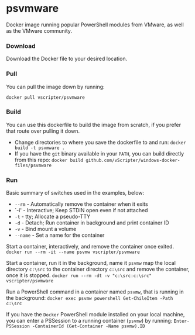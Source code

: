 # psvmware
Docker image running popular PowerShell modules from VMware, as well as the VMware community.

### Download
Download the Docker file to your desired location.

### Pull
You can pull the image down by running:

`docker pull vscripter/psvmware`

### Build
You can use this dockerfile to build the image from scratch, if you prefer that route over pulling it down.

* Change directories to where you save the dockerfile to and run:
  `docker build -t psvmware .`
* If you have the `git` binary available in your `PATH`, you can build directly from this repo:
  `docker build github.com/vScripter/windows-docker-files/psvmware`

### Run
Basic summary of switches used in the examples, below:
* `--rm` - Automatically remove the container when it exits
* `-i' - Interactive; Keep STDIN open even if not attached
* `-t` - tty; Allocate a pseudo-TTY
* `-d` - Detach; Run container in background and print container ID
* `-v` - Bind mount a volume
* `--name` - Set a name for the container

Start a container, interactively, and remove the container once exited.
  `docker run --rm -it --name psvmw vscripter/psvmware`

Start a container, run it in the background, name it `psvmw` map the local directory `c:\src` to the container directory `c:\src` and remove the container, once it is stopped.
  `docker run --rm -dt -v "c:\src:c:\src" vscripter/psvmware`

Run a PowerShell command in a container named `psvmw`, that is running in the background:
  `docker exec psvmw powershell Get-ChileItem -Path c:\src`

If you have the `Docker` PowerShell module installed on your local machine, you can enter a PSSession to a running container (`psvmw`) by running:
  `Enter-PSSession -ContainerId (Get-Container -Name psvmw).ID`


